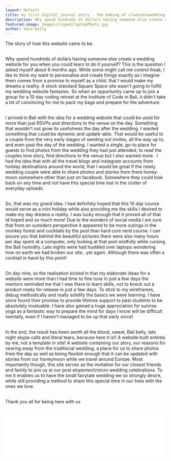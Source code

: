 ```yaml
---
layout: default
title: my first digital journal entry - the making of claassenswedding.com
description: Why spend hundreds of dollars having someone else create a wedding website for you when you could learn to do it yourself? This is the question I asked myself about 6 months ago. While some might call me control freak, I like to think my want to personalise and create things exactly as I imagine them comes from
featured-image: Images/croped/laptopPhoto.jpg
author: Sara Kelly
---
```


The story of how this website came to be.

<br> Why spend hundreds of dollars having someone else create a wedding website for you when you could learn to do it yourself? This is the question I asked myself about 6 months ago. While some might call me control freak, I like to think my want to personalise and create things exactly as I imagine them comes from a promise to myself as a child, that I would make my dreams a reality. A stock standard Square Space site wasn't going to fulfill my wedding website fantasies. So when an opportunity came up to join a group for a 10 day coding retreat at the Institute of Code in Bali, it didn't take a lot of convincing for me to pack my bags and prepare for the adventure.

<br> I arrived in Bali with the idea for a wedding website that could be used for more than just RSVPs and directions to the venue on the day. Something that wouldn't out grow its usefulness the day after the wedding. I wanted something that could be dynamic and update-able. That would be useful to a couple from the very early stages of sending out invites, all the way up to, and even past the day of the wedding. I wanted a single, go-to place for guests to find photos from the wedding they had just attended, to read the couples love story, find directions to the venue but I also wanted more.&nbsp; I had the idea that with all the travel blogs and instagram accounts from holiday destinations around the world, that I would be great if the newly wedding couple were able to share photos and stories from there honey-moon somewhere other than just on facebook. Somewhere they could look back on any time and not have this special time lost in the clutter of everyday uploads.

<br> So, that was my grand idea. I had definitely hoped that this 10 day course would serve as a mini holiday while also providing me the skills I desired to make my day dreams a reality. I was lucky enough that it proved all of that Id hoped and so much more! Due to the wonders of social media I am sure that from an outsiders perspective it appeared to be more outings in the monkey forest and cocktails by the pool than hard core nerd course. I can assure you that behind the beautiful pictures there were also many hours per day spent at a computer, only looking at that pool wistfully while cursing the Bali humidity. Late nights were had huddled over laptops wondering how on earth we had broken our site.. yet again. Although there was often a cocktail in hand by this point! &nbsp;

<br> On day nine, as the realisation kicked in that my elaborate ideas for a website were more than I had time to fine tune in just a few days the mentors reminded me that I was there to learn skills, not to knock out a product ready for release in just a few days. To stick to my wireframes, debug methodically and really solidify the basics we were learning. I have since found their promise to provide lifetime support to past students to be absolutely invaluable. I have also gained a huge appreciation for sunrise yoga as a fantastic way to prepare the mind for days I know will be difficult mentally, even if I haven't managed to be up that early since!

<br>In the end, the result has been worth all the blood, sweat, Bali belly, late night skype calls and literal tears, because here it is!! A website built entirely by me, not a template in site! A website containing our story, our reasons for vearing away from the traditional wedding, a place for us to share photos from the day as well as being flexible enough that it can be updated with stories from our honeymoon while we travel around Europe. Most importantly though, this site serves as the invitation for our closest friends and family to join us at our post elopement/micro wedding celebrations. To me it enables us to have the small fairytale wedding we so strongly desire, while still providing a method to share this special time in our lives with the ones we love.

<br>Thank you all for being here with us

<!-- LightWidget WIDGET --><script src="//lightwidget.com/widgets/lightwidget.js"></script><iframe src="//lightwidget.com/widgets/ea46e47697bb547bb64eb43af8bd664f.html" scrolling="no" allowtransparency="true" class="lightwidget-widget" style="width: 100%; border: 0; overflow: hidden;"></iframe>



